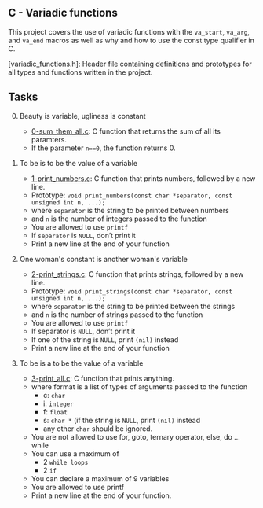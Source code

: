 ## C - Variadic functions

This project covers the use of variadic functions with the `va_start`, `va_arg`, and `va_end` macros as well as why and how to use the const type qualifier in C.

[variadic_functions.h]: Header file containing definitions and prototypes for all types and functions written in the project.


## Tasks

0. Beauty is variable, ugliness is constant

	- [0-sum_them_all.c](https://github.com/Callistus25/alx-low_level_programming/blob/master/0x10-variadic_functions/0-sum_them_all.c): C function that returns the sum of all its paramters.
	- If the parameter `n==0`, the function returns 0.

1. To be is to be the value of a variable

	- [1-print_numbers.c](https://github.com/Callistus25/alx-low_level_programming/blob/master/0x10-variadic_functions/1-print_numbers.c): C function that prints numbers, followed by a new line.
	- Prototype: `void print_numbers(const char *separator, const unsigned int n, ...);`
	- where `separator` is the string to be printed between numbers
	- and `n` is the number of integers passed to the function
	- You are allowed to use `printf`
	- If `separator` is `NULL`, don’t print it
	- Print a new line at the end of your function

2. One woman's constant is another woman's variable

	- [2-print_strings.c](https://github.com/Callistus25/alx-low_level_programming/blob/master/0x10-variadic_functions/2-print_strings.c): C function that prints strings, followed by a new line.
	- Prototype: `void print_strings(const char *separator, const unsigned int n, ...);`
	- where `separator` is the string to be printed between the strings
	- and `n` is the number of strings passed to the function
	- You are allowed to use `printf`
	- If separator is `NULL`, don’t print it
	- If one of the string is `NULL`, print `(nil)` instead
	- Print a new line at the end of your function

3. To be is a to be the value of a variable

	- [3-print_all.c](https://github.com/Callistus25/alx-low_level_programming/blob/master/0x10-variadic_functions/3-print_all.c): C function that prints anything.
	- where format is a list of types of arguments passed to the function
		- c: `char`
		- i: `integer`
		- f: `float`
		- s: `char *` (if the string is `NULL`, print `(nil)` instead
		- any other `char` should be ignored.
	- You are not allowed to use for, goto, ternary operator, else, do ... while
	- You can use a maximum of
		- 2 `while loops`
		- 2 `if`
	- You can declare a maximum of 9 variables
	- You are allowed to use printf
	- Print a new line at the end of your function.


